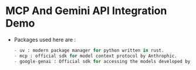 # MCP And Gemini API Integration Demo

* Packages used here are : 
    ```python
    - uv : modern package manager for python written in rust.
    - mcp : official sdk for model context protocol by Anthrophic. 
    - google-genai : Official sdk for accessing the models developed by google.
    ```